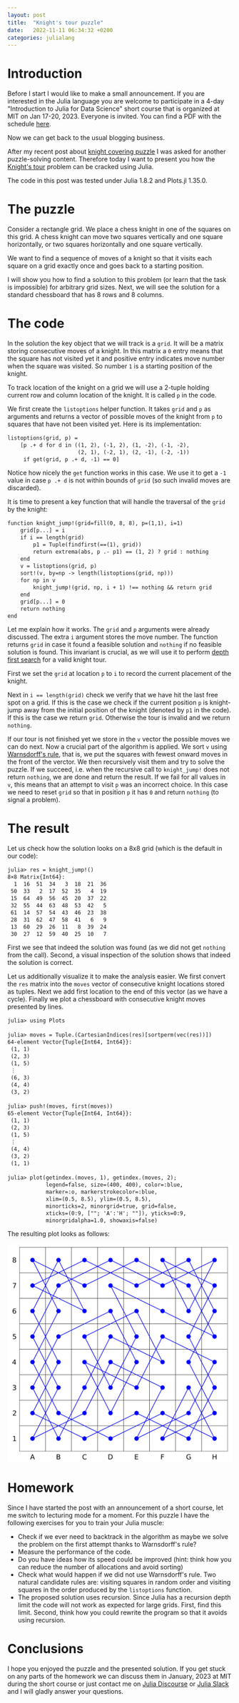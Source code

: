 ```yaml
---
layout: post
title:  "Knight's tour puzzle"
date:   2022-11-11 06:34:32 +0200
categories: julialang
---
```


# Introduction

Before I start I would like to make a small announcement. If you are interested
in the Julia language you are welcome to participate in a 4-day "Introduction
to Julia for Data Science" short course that is organized at MIT on Jan 17-20, 2023.
Everyone is invited. You can find a PDF with the schedule [here][mit].

Now we can get back to the usual blogging business.

After my recent post about [knight covering puzzle][post] I was asked for
another puzzle-solving content. Therefore today I want to present you
how the [Knight's tour][knight] problem can be cracked using Julia.

The code in this post was tested under Julia 1.8.2 and Plots.jl 1.35.0.

# The puzzle

Consider a rectangle grid. We place a chess knight in one of the squares on
this grid. A chess knight can move two squares vertically and one square
horizontally, or two squares horizontally and one square vertically.

We want to find a sequence of moves of a knight so that it visits each
square on a grid exactly once and goes back to a starting position.

I will show you how to find a solution to this problem (or learn that the task
is impossible) for arbitrary grid sizes. Next, we will see the solution for
a standard chessboard that has 8 rows and 8 columns.

# The code

In the solution the key object that we will track is a `grid`. It will
be a matrix storing consecutive moves of a knight. In this matrix a `0`
entry means that the square has not visited yet it and positive entry indicates
move number when the square was visited. So number `1` is a starting position of
the knight.

To track location of the knight on a grid we will use a 2-tuple holding
current row and column location of the knight. It is called `p` in the code.

We first create the `listoptions` helper function. It takes `grid` and `p`
as arguments and returns a vector of possible moves of the knight from `p`
to squares that have not been visited yet. Here is its implementation:

```
listoptions(grid, p) =
    [p .+ d for d in ((1, 2), (-1, 2), (1, -2), (-1, -2),
                      (2, 1), (-2, 1), (2, -1), (-2, -1))
     if get(grid, p .+ d, -1) == 0]
```

Notice how nicely the `get` function works in this case. We use it to get
a `-1` value in case `p .+ d` is not within bounds of `grid` (so such invalid
moves are discarded).

It is time to present a key function that will handle the traversal of the
`grid` by the knight:

```
function knight_jump!(grid=fill(0, 8, 8), p=(1,1), i=1)
    grid[p...] = i
    if i == length(grid)
        p1 = Tuple(findfirst(==(1), grid))
        return extrema(abs, p .- p1) == (1, 2) ? grid : nothing
    end
    v = listoptions(grid, p)
    sort!(v, by=np -> length(listoptions(grid, np)))
    for np in v
        knight_jump!(grid, np, i + 1) !== nothing && return grid
    end
    grid[p...] = 0
    return nothing
end
```

Let me explain how it works. The `grid` and `p` arguments were already
discussed. The extra `i` argument stores the move number. The function
returns `grid` in case it found a feasible solution and `nothing` if no
feasible solution is found. This invariant is crucial, as we will use it
to perform [depth first search][dfs] for a valid knight tour.

First we set the `grid` at location `p` to `i` to record the current placement
of the knight.

Next in `i == length(grid)` check we verify that we have hit the last free spot
on a grid. If this is the case we check if the current position `p` is
knight-jump away from the initial position of the knight (denoted by `p1` in
the code). If this is the case we return `grid`. Otherwise the tour is invalid
and we return `nothing`.

If our tour is not finished yet we store in the `v` vector the possible moves
we can do next. Now a crucial part of the algorithm is applied. We sort `v`
using [Warnsdorff's rule][knight], that is, we put the squares with fewest
onward moves in the front of the verctor. We then recursively visit them
and try to solve the puzzle. If we succeed, i.e. when the recursive call
to `knight_jump!` does not return `nothing`, we are done and return the result.
If we fail for all values in `v`, this means that an attempt to visit `p` was
an incorrect choice. In this case we need to reset `grid` so that in position
`p` it has `0` and return `nothing` (to signal a problem).

# The result

Let us check how the solution looks on a 8x8 grid (which is the default in
our code):

```
julia> res = knight_jump!()
8×8 Matrix{Int64}:
  1  16  51  34   3  18  21  36
 50  33   2  17  52  35   4  19
 15  64  49  56  45  20  37  22
 32  55  44  63  48  53  42   5
 61  14  57  54  43  46  23  38
 28  31  62  47  58  41   6   9
 13  60  29  26  11   8  39  24
 30  27  12  59  40  25  10   7
```

First we see that indeed the solution was found (as we did not get `nothing`
from the call). Second, a visual inspection of the solution shows that indeed
the solution is correct.

Let us additionally visualize it to make the analysis easier. We first convert
the `res` matrix into the `moves` vector of consecutive knight locations stored
as tuples. Next we add first location to the end of this vector (as we have
a cycle). Finally we plot a chessboard with consecutive knight moves presented
by lines.

```
julia> using Plots

julia> moves = Tuple.(CartesianIndices(res)[sortperm(vec(res))])
64-element Vector{Tuple{Int64, Int64}}:
 (1, 1)
 (2, 3)
 (1, 5)
 ⋮
 (6, 3)
 (4, 4)
 (3, 2)

julia> push!(moves, first(moves))
65-element Vector{Tuple{Int64, Int64}}:
 (1, 1)
 (2, 3)
 (1, 5)
 ⋮
 (4, 4)
 (3, 2)
 (1, 1)

julia> plot(getindex.(moves, 1), getindex.(moves, 2);
            legend=false, size=(400, 400), color=:blue,
            marker=:o, markerstrokecolor=:blue,
            xlim=(0.5, 8.5), ylim=(0.5, 8.5),
            minorticks=2, minorgrid=true, grid=false,
            xticks=(0:9, [""; 'A':'H'; ""]), yticks=0:9,
            minorgridalpha=1.0, showaxis=false)
```

The resulting plot looks as follows:

![Knight's tour](/assets/2022-11-11-tour.png)

# Homework

Since I have started the post with an announcement of a short course, let me
switch to lecturing mode for a moment. For this puzzle I have the following
exercises for you to train your Julia muscle:

* Check if we ever need to backtrack in the algorithm as maybe we solve the
  problem on the first attempt thanks to Warnsdorff's rule?
* Measure the performance of the code.
* Do you have ideas how its speed could be improved (hint: think how you can
  reduce the number of allocations and avoid sorting)
* Check what would happen if we did not use Warnsdorff's rule. Two natural
  candidate rules are: visiting squares in random order and visiting squares in
  the order produced by the `listoptions` function.
* The proposed solution uses recursion. Since Julia has a recursion depth limit
  the code will not work as expected for large grids. First, find this limit.
  Second, think how you could rewrite the program so that it avoids using
  recursion.

# Conclusions

I hope you enjoyed the puzzle and the presented solution. If you get stuck on
any parts of the homework we can discuss them in January, 2023 at MIT during
the short course or just contact me on [Julia Discourse][discourse] or
[Julia Slack][slack] and I will gladly answer your questions.

[knight]: https://en.wikipedia.org/wiki/Knight%27s_tour
[post]: https://bkamins.github.io/julialang/2022/09/30/knights.html
[dfs]: https://en.wikipedia.org/wiki/Depth-first_search
[discourse]: https://discourse.julialang.org/
[slack]: https://julialang.org/slack/
[mit]: https://drive.google.com/file/d/1lMDMDXGofyCInlsHCfr4_hS0Ew5l55Dc/view

